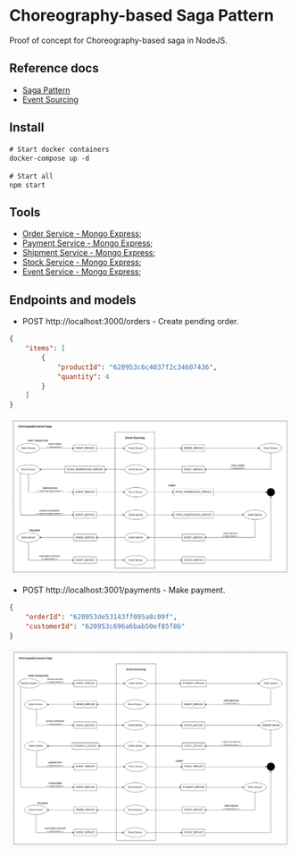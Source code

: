 # Choreography-based Saga Pattern

Proof of concept for Choreography-based saga in NodeJS.

## Reference docs

- [Saga Pattern](https://microservices.io/patterns/data/saga.html)
- [Event Sourcing](https://microservices.io/patterns/data/event-sourcing.html)

## Install

```ssh
# Start docker containers
docker-compose up -d

# Start all
npm start
```

## Tools

- [Order Service - Mongo Express](http://localhost:8081/);
- [Payment Service - Mongo Express](http://localhost:8082/);
- [Shipment Service - Mongo Express](http://localhost:8083/);
- [Stock Service - Mongo Express](http://localhost:8084/);
- [Event Service - Mongo Express](http://localhost:8085/);

## Endpoints and models

- POST http://localhost:3000/orders - Create pending order.

```json
{
	"items": [
		{
			"productId": "620953c6c4037f2c34607436", 
			"quantity": 4
		}
	]
}
```

![image](docs/step_1.png)

- POST http://localhost:3001/payments - Make payment.

```json
{
	"orderId": "620953de53143ff095a8c09f", 
	"customerId": "620953c696a6bab50ef85f8b"
}
```

![image](docs/step_2.png)